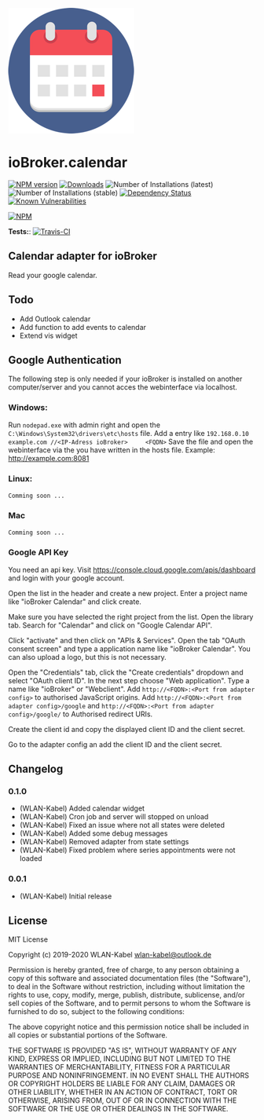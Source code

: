 ![Logo](admin/calendar.png)
# ioBroker.calendar

[![NPM version](http://img.shields.io/npm/v/iobroker.calendar.svg)](https://www.npmjs.com/package/iobroker.calendar)
[![Downloads](https://img.shields.io/npm/dm/iobroker.calendar.svg)](https://www.npmjs.com/package/iobroker.calendar)
![Number of Installations (latest)](http://iobroker.live/badges/calendar-installed.svg)
![Number of Installations (stable)](http://iobroker.live/badges/calendar-stable.svg)
[![Dependency Status](https://img.shields.io/david/WLAN-Kabel/ioBroker.calendar.svg)](https://david-dm.org/WLAN-Kabel/iobroker.calendar)
[![Known Vulnerabilities](https://snyk.io/test/github/WLAN-Kabel/ioBroker.calendar/badge.svg)](https://snyk.io/test/github/WLAN-Kabel/ioBroker.calendar)

[![NPM](https://nodei.co/npm/iobroker.calendar.png?downloads=true)](https://nodei.co/npm/iobroker.calendar/)

**Tests:**: [![Travis-CI](http://img.shields.io/travis/WLAN-Kabel/ioBroker.calendar/master.svg)](https://travis-ci.org/WLAN-Kabel/ioBroker.calendar)

## Calendar adapter for ioBroker

Read your google calendar.

## Todo
* Add Outlook calendar
* Add function to add events to calendar
* Extend  vis widget

## Google Authentication
The following step is only needed if your ioBroker is installed on another computer/server and you cannot acces the webinterface via localhost.

### Windows:

Run ```nodepad.exe``` with admin right and open the ```C:\Windows\System32\drivers\etc\hosts``` file.
Add a entry like ```192.168.0.10    example.com //<IP-Adress ioBroker>     <FQDN>```
Save the file and open the webinterface via the <FQDN> you have written in the hosts file. Example: http://example.com:8081

### Linux:

    Comming soon ...

### Mac

    Comming soon ...

### Google API Key
You need an api key. Visit https://console.cloud.google.com/apis/dashboard and login with your google account.

Open the list in the header and create a new project. Enter a project name like "ioBroker Calendar" and click create.

Make sure you have selected the right project from the list. Open the library tab. Search for "Calendar" and click on "Google Calendar API".

Click "activate" and then click on "APIs & Services". Open the tab "OAuth consent screen" and type a application name like "ioBroker Calendar". You can also upload a logo, but this is not necessary.

Open the "Credentials" tab, click the "Create credentials" dropdown and select "OAuth client ID". In the next step choose "Web application". Type a name like "ioBroker" or "Webclient". Add ```http://<FQDN>:<Port from adapter config>``` to authorised JavaScript origins. Add ```http://<FQDN>:<Port from adapter config>/google``` and ```http://<FQDN>:<Port from adapter config>/google/``` to Authorised redirect URIs.

Create the client id and copy the displayed client ID and the client secret.

Go to the adapter config an add the client ID and the client secret.

## Changelog

### 0.1.0
* (WLAN-Kabel) Added calendar widget
* (WLAN-Kabel) Cron job and server will stopped on unload
* (WLAN-Kabel) Fixed an issue where not all states were deleted
* (WLAN-Kabel) Added some debug messages
* (WLAN-Kabel) Removed adapter from state settings
* (WLAN-Kabel) Fixed problem where series appointments were not loaded

### 0.0.1
* (WLAN-Kabel) Initial release

## License
MIT License

Copyright (c) 2019-2020 WLAN-Kabel <wlan-kabel@outlook.de>

Permission is hereby granted, free of charge, to any person obtaining a copy
of this software and associated documentation files (the "Software"), to deal
in the Software without restriction, including without limitation the rights
to use, copy, modify, merge, publish, distribute, sublicense, and/or sell
copies of the Software, and to permit persons to whom the Software is
furnished to do so, subject to the following conditions:

The above copyright notice and this permission notice shall be included in all
copies or substantial portions of the Software.

THE SOFTWARE IS PROVIDED "AS IS", WITHOUT WARRANTY OF ANY KIND, EXPRESS OR
IMPLIED, INCLUDING BUT NOT LIMITED TO THE WARRANTIES OF MERCHANTABILITY,
FITNESS FOR A PARTICULAR PURPOSE AND NONINFRINGEMENT. IN NO EVENT SHALL THE
AUTHORS OR COPYRIGHT HOLDERS BE LIABLE FOR ANY CLAIM, DAMAGES OR OTHER
LIABILITY, WHETHER IN AN ACTION OF CONTRACT, TORT OR OTHERWISE, ARISING FROM,
OUT OF OR IN CONNECTION WITH THE SOFTWARE OR THE USE OR OTHER DEALINGS IN THE
SOFTWARE.